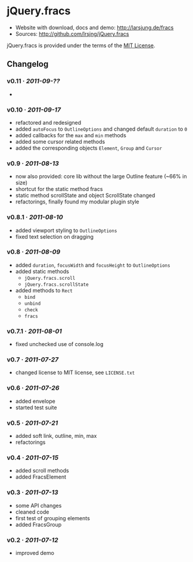 # jQuery.fracs

* Website with download, docs and demo: <http://larsjung.de/fracs>
* Sources: <http://github.com/lrsjng/jQuery.fracs>

jQuery.fracs is provided under the terms of the [MIT License](http://github.com/lrsjng/jQuery.fracs/blob/master/LICENSE.txt).


## Changelog

### v0.11 · *2011-09-??*

* 


### v0.10 · *2011-09-17*

* refactored and redesigned
* added `autoFocus` to `OutlineOptions` and changed default `duration` to `0`
* added callbacks for the `max` and `min` methods
* added some cursor related methods
* added the corresponding objects `Element`, `Group` and `Cursor`


### v0.9 · *2011-08-13*

* now also provided: core lib without the large Outline feature (~66% in size)
* shortcut for the static method fracs
* static method scrollState and object ScrollState changed
* refactorings, finally found my modular plugin style


### v0.8.1 · *2011-08-10*

* added viewport styling to `OutlineOptions`
* fixed text selection on dragging


### v0.8 · *2011-08-09*

* added `duration`, `focusWidth` and `focusHeight` to `OutlineOptions`
* added static methods
    * `jQuery.fracs.scroll`
    * `jQuery.fracs.scrollState`
* added methods to `Rect`
    * `bind`
    * `unbind`
    * `check`
    * `fracs`


### v0.7.1 · *2011-08-01*

* fixed unchecked use of console.log


### v0.7 · *2011-07-27*

* changed license to MIT license, see `LICENSE.txt`


### v0.6 · *2011-07-26*

* added envelope
* started test suite


### v0.5 · *2011-07-21*

* added soft link, outline, min, max
* refactorings


### v0.4 · *2011-07-15*

* added scroll methods
* added FracsElement


### v0.3 · *2011-07-13*

* some API changes
* cleaned code
* first test of grouping elements
* added FracsGroup


### v0.2 · *2011-07-12*

* improved demo
